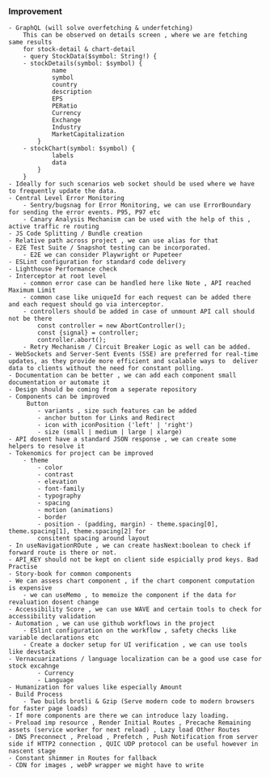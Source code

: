 ### Improvement

    - GraphQL (will solve overfetching & underfetching)
        This can be observed on details screen , where we are fetching same results
        for stock-detail & chart-detail
        - query StockData($symbol: String!) {
        - stockDetails(symbol: $symbol) {
                name
                symbol
                country
                description
                EPS
                PERatio
                Currency
                Exchange
                Industry
                MarketCapitalization
            }
        - stockChart(symbol: $symbol) {
                labels
                data
            }
        }
    - Ideally for such scenarios web socket should be used where we have to frequently update the data.
    - Central Level Error Monitoring
        - Sentry/bugsnag for Error Monitoring, we can use ErrorBoundary for sending the error events. P95, P97 etc
        - Canary Analysis Mechanism can be used with the help of this , active traffic re routing
    - JS Code Splitting / Bundle creation
    - Relative path across project , we can use alias for that
    - E2E Test Suite / Snapshot testing can be incorporated.
        - E2E we can consider Playwright or Pupeteer
    - ESLint configuration for standard code delivery
    - Lighthouse Performance check
    - Interceptor at root level
        - common error case can be handled here like Note , API reached Maximum Limit
        - common case like uniqueId for each request can be added there and each request should go via interceptor.
        - controllers should be added in case of unmount API call should not be there
            const controller = new AbortController();
            const {signal} = controller;
            controller.abort();
        - Retry Mechanism / Circuit Breaker Logic as well can be added.
    - WebSockets and Server-Sent Events (SSE) are preferred for real-time updates, as they provide more efficient and scalable ways to  deliver data to clients without the need for constant polling.
    - Documentation can be better , we can add each component small documentation or automate it
    - Design should be coming from a seperate repository
    - Components can be improved
         Button 
            - variants , size such features can be added
            - anchor button for Links and Redirect
            - icon with iconPosition ('left' | 'right')
            - size (small | medium | large | xlarge)
    - API dosent have a standard JSON response , we can create some helpers to resolve it
    - Tokenomics for project can be improved
        - theme
            - color
            - contrast
            - elevation
            - font-family
            - typography
            - spacing
            - motion (animations)
            - border
            - position - (padding, margin) - theme.spacing[0], theme.spacing[1], theme.spacing[2] for   
            consitent spacing around layout
    - In useNavigationROute , we can create hasNext:boolean to check if forward route is there or not.
    - API_KEY should not be kept on client side espicially prod keys. Bad Practise
    - Story-book for common components 
    - We can assess chart component , if the chart component computation is expensive 
        - we can useMemo , to memoize the component if the data for revaluation dosent change
    - Accessibility Score , we can use WAVE and certain tools to check for accessibility validation
    - Automation , we can use github workflows in the project
        - ESlint configuration on the workflow , safety checks like variable declarations etc
        - Create a docker setup for UI verification , we can use tools like devstack
    - Vernacuarizations / language localization can be a good use case for stock excahnge
            - Currency
            - Language
    - Humanization for values like especially Amount
    - Build Process
        - Two builds brotli & Gzip (Serve modern code to modern browsers for faster page loads)
    - If more components are there we can introduce lazy loading.
    - Preload imp resource , Render Initial Routes , Precache Remaining assets (service worker for next reload) , Lazy load Other Routes
    - DNS Preconnect , Preload , Prefetch , Push Notification from server side if HTTP2 connection , QUIC UDP protocol can be useful however in nascent stage
    - Constant shimmer in Routes for fallback
    - CDN for images , webP wrapper we might have to write